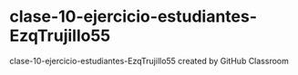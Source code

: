 # clase-10-ejercicio-estudiantes-EzqTrujillo55
clase-10-ejercicio-estudiantes-EzqTrujillo55 created by GitHub Classroom

